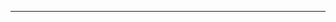 <!--
CO_OP_TRANSLATOR_METADATA:
{
  "original_hash": "5bda4f2cfb3f11d2ced64f37350d8be5",
  "translation_date": "2025-08-28T20:32:12+00:00",
  "source_file": "README.md",
  "language_code": "ja"
}
-->


---

